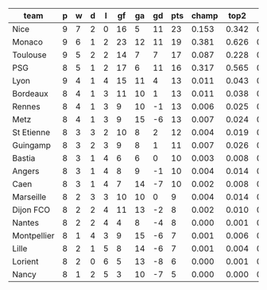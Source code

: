 |    team     | p | w | d | l | gf | ga | gd | pts | champ | top2  | top3  | top4  |  5-7  | bot4  | bot3  | bot2  |
|-------------|---|---|---|---|----|----|----|-----|-------|-------|-------|-------|-------|-------|-------|-------|
| Nice        | 9 | 7 | 2 | 0 | 16 |  5 | 11 |  23 | 0.153 | 0.342 | 0.532 | 0.673 | 0.214 | 0.002 | 0.001 | 0.001|
| Monaco      | 9 | 6 | 1 | 2 | 23 | 12 | 11 |  19 | 0.381 | 0.626 | 0.776 | 0.863 | 0.105 | 0.000 | 0.000 | 0.000|
| Toulouse    | 9 | 5 | 2 | 2 | 14 |  7 |  7 |  17 | 0.087 | 0.228 | 0.392 | 0.540 | 0.265 | 0.006 | 0.003 | 0.001|
| PSG         | 8 | 5 | 1 | 2 | 17 |  6 | 11 |  16 | 0.317 | 0.565 | 0.728 | 0.826 | 0.125 | 0.000 | 0.000 | 0.000|
| Lyon        | 9 | 4 | 1 | 4 | 15 | 11 |  4 |  13 | 0.011 | 0.043 | 0.097 | 0.172 | 0.258 | 0.062 | 0.038 | 0.018|
| Bordeaux    | 8 | 4 | 1 | 3 | 11 | 10 |  1 |  13 | 0.011 | 0.038 | 0.086 | 0.157 | 0.240 | 0.075 | 0.047 | 0.025|
| Rennes      | 8 | 4 | 1 | 3 |  9 | 10 | -1 |  13 | 0.006 | 0.025 | 0.059 | 0.103 | 0.217 | 0.110 | 0.068 | 0.037|
| Metz        | 8 | 4 | 1 | 3 |  9 | 15 | -6 |  13 | 0.007 | 0.024 | 0.057 | 0.108 | 0.201 | 0.115 | 0.073 | 0.039|
| St Etienne  | 8 | 3 | 3 | 2 | 10 |  8 |  2 |  12 | 0.004 | 0.019 | 0.044 | 0.085 | 0.196 | 0.124 | 0.081 | 0.044|
| Guingamp    | 8 | 3 | 2 | 3 |  9 |  8 |  1 |  11 | 0.007 | 0.026 | 0.061 | 0.121 | 0.217 | 0.103 | 0.064 | 0.036|
| Bastia      | 8 | 3 | 1 | 4 |  6 |  6 |  0 |  10 | 0.003 | 0.008 | 0.018 | 0.037 | 0.115 | 0.243 | 0.173 | 0.104|
| Angers      | 8 | 3 | 1 | 4 |  8 |  9 | -1 |  10 | 0.004 | 0.014 | 0.038 | 0.079 | 0.182 | 0.147 | 0.092 | 0.051|
| Caen        | 8 | 3 | 1 | 4 |  7 | 14 | -7 |  10 | 0.002 | 0.008 | 0.021 | 0.045 | 0.125 | 0.225 | 0.158 | 0.093|
| Marseille   | 8 | 2 | 3 | 3 | 10 | 10 |  0 |   9 | 0.004 | 0.014 | 0.033 | 0.067 | 0.154 | 0.182 | 0.122 | 0.071|
| Dijon FCO   | 8 | 2 | 2 | 4 | 11 | 13 | -2 |   8 | 0.002 | 0.010 | 0.023 | 0.049 | 0.125 | 0.227 | 0.159 | 0.097|
| Nantes      | 8 | 2 | 2 | 4 |  4 |  8 | -4 |   8 | 0.000 | 0.001 | 0.003 | 0.010 | 0.038 | 0.506 | 0.399 | 0.283|
| Montpellier | 8 | 1 | 4 | 3 |  9 | 15 | -6 |   7 | 0.001 | 0.006 | 0.016 | 0.035 | 0.103 | 0.284 | 0.206 | 0.125|
| Lille       | 8 | 2 | 1 | 5 |  8 | 14 | -6 |   7 | 0.001 | 0.004 | 0.012 | 0.024 | 0.077 | 0.347 | 0.260 | 0.169|
| Lorient     | 8 | 2 | 0 | 6 |  5 | 13 | -8 |   6 | 0.000 | 0.001 | 0.003 | 0.007 | 0.031 | 0.538 | 0.439 | 0.314|
| Nancy       | 8 | 1 | 2 | 5 |  3 | 10 | -7 |   5 | 0.000 | 0.000 | 0.001 | 0.002 | 0.013 | 0.704 | 0.616 | 0.492|
